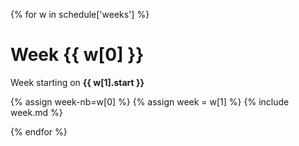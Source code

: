{% for w in schedule['weeks'] %}

# Week {{ w[0] }}

<i class="fas fa-calendar-alt"></i> Week starting on **{{ w[1].start }}**

{% assign week-nb=w[0] %}
{% assign week = w[1] %}
{% include week.md %}

{% endfor %}
